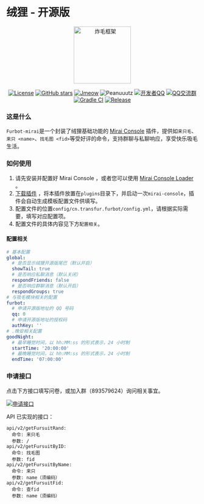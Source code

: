 # 绒狸 - 开源版

<div align = "center">
<img src = "https://oss.tail.icu/static/logo-api.png" height = "150" alt = "炸毛框架"><br>

[![License](https://img.shields.io/github/license/furleywolf/Furbot-Mirai)](https://github.com/furleywolf/Furbot-Mirai/blob/master/LICENSE)
[![GitHub stars](https://img.shields.io/github/stars/furleywolf/Furbot-Mirai)](https://github.com/furleywolf/Furbot-Mirai/stargazers)
[![Jmeow](https://img.shields.io/badge/Java-Jmeow-blue)](http://www.jmeow.org)
![Peanuuutz](https://img.shields.io/badge/Kotlin-Peanuuutz-yellow)
[![开发者QQ](https://img.shields.io/badge/Mantainer-FurleyWolf-orange.svg)](http://wpa.qq.com/msgrd?v=3&uin=2111626525&site=qq&menu=yes)
[![QQ交流群](https://img.shields.io/badge/QQ交流群-893579624-green.svg)](https://qm.qq.com/cgi-bin/qm/qr?k=bdY6XA2HJWKZJ3Hu2QRhuheINZJuCAdd&jump_from=webapi)
[![Gradle CI](https://github.com/furleywolf/Furbot-Mirai/actions/workflows/Gradle%20CI.yml/badge.svg)](https://github.com/furleywolf/Furbot-Mirai/actions/workflows/Gradle%20CI.yml)
[![Release](https://img.shields.io/github/v/release/furleywolf/Furbot-Mirai?color=blueviolet&include_prereleases)](https://github.com/furleywolf/Furbot-Mirai/releases)
</div>

### 这是什么

`Furbot-mirai`是一个封装了绒狸基础功能的 [Mirai Console](https://github.com/mamoe/mirai-console) 插件，提供如`来只毛`、`来只 <name>`、`找毛图 <fid>`等受好评的命令，支持群聊与私聊响应，享受快乐吸毛生活。

### 如何使用

1. 请先安装并配置好 Mirai Console ，或者您可以使用 [Mirai Console Loader](https://github.com/iTXTech/mirai-console-loader) 。
2. [下载插件](https://github.com/furleywolf/Furbot-Mirai/releases/latest) ，将本插件放置在`plugins`目录下，并启动一次`mirai-console`，插件会自动生成模板配置文件供填写。
3. 配置文件的位置`config/cn.transfur.furbot/config.yml`，请根据实际需要，填写对应配置项。
4. 配置文件的具体内容见下方`配置相关`。

#### 配置相关

```yaml
# 基本配置
global:
  # 是否显示绒狸开源版尾巴（默认开启）
  showTail: true
  # 是否响应私聊消息（默认关闭）
  respondFriends: false
  # 是否响应群聊消息（默认开启）
  respondGroups: true
# 与吸毛模块相关的配置
furbot:
  # 申请开源版地址的 QQ 号码
  qq: 0
  # 申请开源版地址的授权码
  authKey: ''
# .晚安相关配置
goodNight:
  # 最早睡觉时间，以 hh:MM:ss 的形式表示，24 小时制
  startTime: '20:00:00'
  # 最晚睡觉时间，以 hh:MM:ss 的形式表示，24 小时制
  endTime: '07:00:00'
```

### 申请接口

点击下方接口填写问卷，或加入群（893579624）询问相关事宜。

[![申请接口](https://img.shields.io/badge/申请接口-填写问卷-green)](https://wj.qq.com/s2/9668371/f3bc/)

API 已实现的接口：

```
api/v2/getFursuitRand:
  命令: 来只毛
  参数: /
api/v2/getFursuitByID:
  命令: 找毛图
  参数: fid
api/v2/getFursuitByName:
  命令: 来只
  参数: name（须编码）
api/v2/getFursuitFid:
  命令: 查fid
  参数: name（须编码）
```
